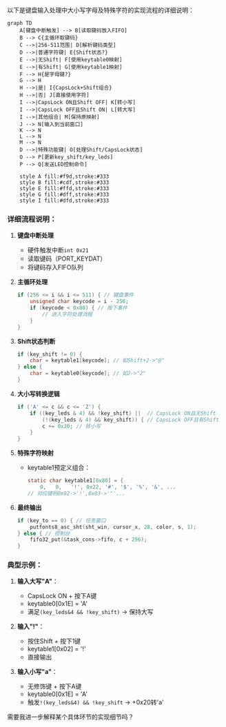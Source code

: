 以下是键盘输入处理中大小写字母及特殊字符的实现流程的详细说明：

```mermaid
graph TD
    A[键盘中断触发] --> B[读取键码放入FIFO]
    B --> C{主循环取键码}
    C -->|256-511范围| D[解析键码类型]
    D -->|普通字符键| E{Shift状态?}
    E -->|无Shift| F[使用keytable0映射]
    E -->|有Shift| G[使用keytable1映射]
    F --> H{是字母键?}
    G --> H
    H -->|是| I{CapsLock+Shift组合}
    H -->|否| J[直接使用字符]
    I -->|CapsLock ON且Shift OFF| K[转小写]
    I -->|CapsLock OFF且Shift ON| L[转大写]
    I -->|其他组合| M[保持原映射]
    J --> N[输入到当前窗口]
    K --> N
    L --> N
    M --> N
    D -->|特殊功能键| O[处理Shift/CapsLock状态]
    O --> P[更新key_shift/key_leds]
    P --> Q[发送LED控制命令]

    style A fill:#f9d,stroke:#333
    style B fill:#cdf,stroke:#333
    style E fill:#ffd,stroke:#333
    style G fill:#dff,stroke:#333
    style I fill:#dfd,stroke:#333
```

### 详细流程说明：
1. **键盘中断处理**
   - 硬件触发中断`int 0x21`
   - 读取键码（PORT_KEYDAT）
   - 将键码存入FIFO队列

2. **主循环处理**
   ```c
   if (256 <= i && i <= 511) { // 键盘事件
       unsigned char keycode = i - 256;
       if (keycode < 0x80) { // 按下事件
           // 进入字符处理流程
       }
   }
   ```

3. **Shift状态判断**
   ```c
   if (key_shift != 0) {
       char = keytable1[keycode]; // 如Shift+2->"@"
   } else {
       char = keytable0[keycode]; // 如2->"2"
   }
   ```

4. **大小写转换逻辑**
   ```c
   if ('A' <= c && c <= 'Z') {
       if ((key_leds & 4) && !key_shift) ||  // CapsLock ON且无Shift
           (!(key_leds & 4) && key_shift)) { // CapsLock OFF且有Shift
           c += 0x20; // 转小写
       }
   }
   ```

5. **特殊字符映射**
   - keytable1预定义组合：
     ```c
     static char keytable1[0x80] = {
         0,   0,   '!', 0x22, '#', '$', '%', '&', ...
     // 对应键码0x02->'!',0x03->'"'...
     ```

6. **最终输出**
   ```c
   if (key_to == 0) { // 任务窗口
       putfonts8_asc_sht(sht_win, cursor_x, 28, color, s, 1);
   } else { // 控制台
       fifo32_put(&task_cons->fifo, c + 256);
   }
   ```

### 典型示例：
1. **输入大写"A"**：
   - CapsLock ON + 按下A键
   - keytable0[0x1E] = 'A'
   - 满足`(key_leds&4 && !key_shift)` → 保持大写

2. **输入"!"**：
   - 按住Shift + 按下1键
   - keytable1[0x02] = '!'
   - 直接输出

3. **输入小写"a"**：
   - 无修饰键 + 按下A键
   - keytable0[0x1E] = 'A'
   - 触发`!(key_leds&4) && !key_shift` → +0x20转'a'

需要我进一步解释某个具体环节的实现细节吗？